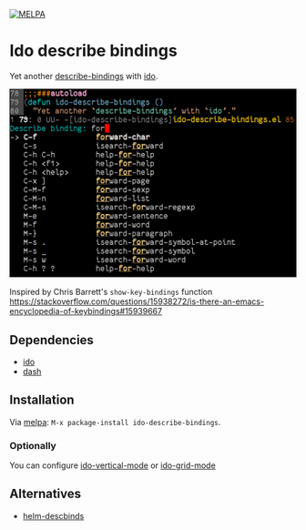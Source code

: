 [![MELPA](https://melpa.org/packages/ido-describe-bindings-badge.svg)](https://melpa.org/#/ido-describe-bindings)

# Ido describe bindings

Yet another [describe-bindings][] with [ido][].

[describe-bindings]: https://www.gnu.org/software/emacs/manual/html_node/elisp/Help-Functions.html#index-Helper_002ddescribe_002dbindings
[ido]: http://emacswiki.org/emacs/InteractivelyDoThings

![ido-describe-bindings](https://raw.githubusercontent.com/danil/ido-describe-bindings/master/ido-describe-bindings.png)

Inspired by Chris Barrett's `show-key-bindings` function
<https://stackoverflow.com/questions/15938272/is-there-an-emacs-encyclopedia-of-keybindings#15939667>

## Dependencies

* [ido][]
* [dash][]

[dash]: https://github.com/magnars/dash.el

## Installation

Via [melpa][]: `M-x package-install ido-describe-bindings`.

[melpa]: https://melpa.org/#/ido-describe-bindings

### Optionally

You can configure [ido-vertical-mode][] or [ido-grid-mode][]

[ido-vertical-mode]: https://github.com/creichert/ido-vertical-mode.el
[ido-grid-mode]: https://github.com/larkery/ido-grid-mode.el

## Alternatives

* [helm-descbinds][]

[helm-descbinds]: https://github.com/emacs-helm/helm-descbinds
